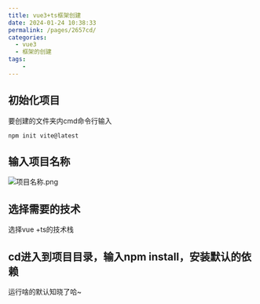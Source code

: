 ```yaml
---
title: vue3+ts框架创建
date: 2024-01-24 10:38:33
permalink: /pages/2657cd/
categories:
  - vue3
  - 框架的创建
tags:
    -
---
```

## 初始化项目

要创建的文件夹内cmd命令行输入

```
npm init vite@latest
```

## 输入项目名称

![项目名称.png](https://p6-juejin.byteimg.com/tos-cn-i-k3u1fbpfcp/c4995e390b1e4c8bbc76ed55e8393a69~tplv-k3u1fbpfcp-zoom-in-crop-mark:1512:0:0:0.awebp?)

## 选择需要的技术

选择vue +ts的技术栈

## cd进入到项目目录，输入npm install，安装默认的依赖

运行啥的默认知晓了哈~
